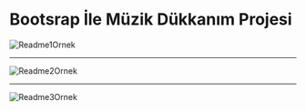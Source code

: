<h1>Bootsrap İle Müzik Dükkanım Projesi</h1>
<img src="/images-müzik-aletleri/Readme1.png" alt="Readme1Ornek">
<hr>
<img src="/images-müzik-aletleri/Readme2.png" alt="Readme2Ornek">
<hr>
<img src="/images-müzik-aletleri/Readme3.png" alt="Readme3Ornek">
